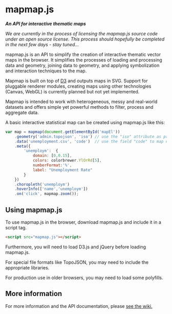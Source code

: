 # mapmap.js

***An API for interactive thematic maps***

*We are currently in the process of licensing the mapmap.js source code under an open source license. This process should hopefully be completed in the next few days - stay tuned...*

mapmap.js is an API to simplify the creation of interactive thematic vector maps in the browser. It simplifies the processes of loading and processing data and geometry, joining data to geometry, and applying symbolization and interaction techniques to the map.

Mapmap is built on top of [D3](https://github.com/mbostock/d3) and outputs maps in SVG. Support for pluggable renderer modules, creating maps using other technologies (Canvas, WebGL) is currently planned but not yet implemented.

Mapmap is intended to work with heterogeneous, messy and real-world datasets and offers simple yet powerful methods to filter, process and aggregate data.

A basic interactive statistical map can be created using mapmap.js like this:

```js
var map = mapmap(document.getElementById('mapEl'))
	.geometry('admin.topojson', 'iso') // use the "iso" attribute as primary key
	.data('unemployment.csv', 'code')  // use the field "code" to map data to geometries' keys
	.meta({
		'unemploym':  {
            domain: [0,0.15],
            colors: colorbrewer.YlOrRd[5],
            numberFormat:'%',
            label: "Unemployment Rate"
        }
	})
	.choropleth('unemploym')
	.hoverInfo(['name','unemploym'])
	.on('click', mapmap.zoom());
```

## Using mapmap.js

To use mapmap.js in the browser, download mapmap.js and include it in a script tag.

```html
<script src="mapmap.js"></script>
``` 

Furthermore, you will need to load D3.js and jQuery before loading mapmap.js.

For special file formats like TopoJSON, you may need to include the appropriate libraries.

For production use in older browsers, you may need to load some polyfills.


## More information

For more information and the API documentation, please [see the wiki.](https://github.com/floledermann/mapmap.js/wiki)
